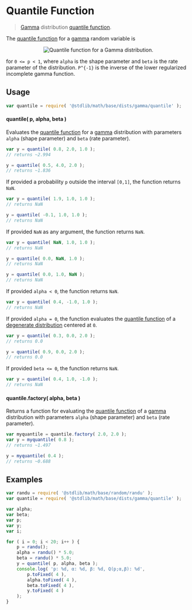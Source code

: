 # Quantile Function

> [Gamma][gamma-distribution] distribution [quantile function][quantile-function].

<section class="intro">

The [quantile function][quantile-function] for a [gamma][gamma-distribution] random variable is

<!-- <equation class="equation" label="eq:gamma_quantile_function" align="center" raw="Q(p;\alpha,\beta) = \frac{1}{\beta} P^{-1}\left( p, \alpha \right )" data-equation="eq:quantile_function" alt="Quantile function for a Gamma distribution."> -->

<div class="equation" align="center" data-raw-text="Q(p;\alpha,\beta) = \frac{1}{\beta} P^{-1}\left( p, \alpha \right )" data-equation="eq:gamma_quantile_function">
    <img src="https://cdn.rawgit.com/stdlib-js/stdlib/6c7e930588674097b03b3201c5d368532bba6c67/lib/node_modules/@stdlib/math/base/dists/gamma/quantile/docs/img/equation_gamma_quantile_function.svg" alt="Quantile function for a Gamma distribution.">
    <br>
</div>

<!-- </equation> -->

for `0 <= p < 1`, where `alpha` is the shape parameter and `beta` is the rate parameter of the distribution. `P^{-1}` is the inverse of the lower regularized incomplete gamma function.

</section>

<!-- /.intro -->

<section class="usage">

## Usage

```javascript
var quantile = require( '@stdlib/math/base/dists/gamma/quantile' );
```

#### quantile( p, alpha, beta )

Evaluates the [quantile function][quantile-function] for a [gamma][gamma-distribution] distribution with parameters `alpha` (shape parameter) and `beta` (rate parameter).

```javascript
var y = quantile( 0.8, 2.0, 1.0 );
// returns ~2.994

y = quantile( 0.5, 4.0, 2.0 );
// returns ~1.836
```

If provided a probability `p` outside the interval `[0,1]`, the function returns `NaN`.

```javascript
var y = quantile( 1.9, 1.0, 1.0 );
// returns NaN

y = quantile( -0.1, 1.0, 1.0 );
// returns NaN
```

If provided `NaN` as any argument, the function returns `NaN`.

```javascript
var y = quantile( NaN, 1.0, 1.0 );
// returns NaN

y = quantile( 0.0, NaN, 1.0 );
// returns NaN

y = quantile( 0.0, 1.0, NaN );
// returns NaN
```

If provided `alpha < 0`, the function returns `NaN`.

```javascript
var y = quantile( 0.4, -1.0, 1.0 );
// returns NaN
```

If provided `alpha = 0`, the function evaluates the [quantile function][quantile-function] of a [degenerate distribution][degenerate-distribution] centered at `0`.

```javascript
var y = quantile( 0.3, 0.0, 2.0 );
// returns 0.0

y = quantile( 0.9, 0.0, 2.0 );
// returns 0.0
```

If provided `beta <= 0`, the function returns `NaN`.

```javascript
var y = quantile( 0.4, 1.0, -1.0 );
// returns NaN
```

#### quantile.factory( alpha, beta )

Returns a function for evaluating the [quantile function][quantile-function] of a [gamma][gamma-distribution] distribution with parameters `alpha` (shape parameter) and `beta` (rate parameter).

```javascript
var myquantile = quantile.factory( 2.0, 2.0 );
var y = myquantile( 0.8 );
// returns ~1.497

y = myquantile( 0.4 );
// returns ~0.688
```

</section>

<!-- /.usage -->

<section class="examples">

## Examples

```javascript
var randu = require( '@stdlib/math/base/random/randu' );
var quantile = require( '@stdlib/math/base/dists/gamma/quantile' );

var alpha;
var beta;
var p;
var y;
var i;

for ( i = 0; i < 20; i++ ) {
    p = randu();
    alpha = randu() * 5.0;
    beta = randu() * 5.0;
    y = quantile( p, alpha, beta );
    console.log( 'p: %d, α: %d, β: %d, Q(p;α,β): %d',
        p.toFixed( 4 ),
        alpha.toFixed( 4 ),
        beta.toFixed( 4 ),
        y.toFixed( 4 )
    );
}
```

</section>

<!-- /.examples -->

<section class="links">

[degenerate-distribution]: https://en.wikipedia.org/wiki/Degenerate_distribution

[gamma-distribution]: https://en.wikipedia.org/wiki/Gamma_distribution

[quantile-function]: https://en.wikipedia.org/wiki/Quantile_function

</section>

<!-- /.links -->
